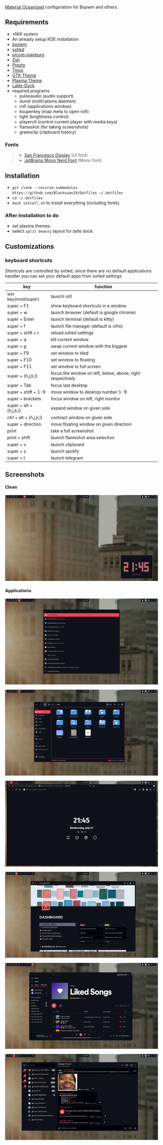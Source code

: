 [Material Oceanized](https://github.com/material-ocean) configuration for Bspwm
and others.

## Requirements

- \*NIX system
- An already setup KDE installation
- [bspwm](https://wiki.archlinux.org/index.php/Bspwm)
- [sxhkd](https://wiki.archlinux.org/index.php/Sxhkd)
- [picom-joanburg](https://github.com/jonaburg/picom)
- [Zsh](https://github.com/robbyrussell/oh-my-zsh/wiki/Installing-ZSH)
- [Prezto](https://github.com/sorin-ionescu/prezto)
- [Tmux](https://github.com/tmux/tmux)
- [GTK Theme](https://github.com/material-ocean/Gtk-Theme)
- [Plasma Theme](https://github.com/material-ocean/Plasma-Theme)
- [Latte-Dock](https://github.com/KDE/latte-dock)
- required programs
  - pulseaudio (audio support)
  - dunst (notifcations daemon)
  - rofi (applications window)
  - ksuperkey (map meta to open rofi)
  - light (brightness control)
  - playerctl (control current player with media keys)
  - flameshot (for taking screenshots)
  - greenclip (clipboard history)

### Fonts

> - [San Francesco Display](https://github.com/AppleDesignResources/SanFranciscoFont)
>   (UI font)
> - [JetBrains Mono Nerd Font](https://aur.archlinux.org/packages/nerd-fonts-jetbrains-mono/)
>   (Mono font)

## Installation

- `git clone --recurse-submodules https://github.com/Blacksuan19/Dotfiles ~/.dotfiles`
- `cd ~/.dotfiles`
- `bash install.sh` to install everything (including fonts).

### After Installation to do

- set plasma themes.
- select `split beauty` layout for latte dock.

## Customizations

### keyboard shortcuts

Shortcuts are controlled by sxhkd, since there are no default applications
handler you can set your default apps from sxhkd settings

| key                     | function                                                   |
| ----------------------- | ---------------------------------------------------------- |
| win key(mod/super)      | launch rofi                                                |
| super + F1              | show keyboard shortcuts in a window                        |
| super + w               | launch browser (default is google chrome)                  |
| super + Enter           | launch terminal (default is kitty)                         |
| super + f               | launch file manager (default is vifm)                      |
| super + shift + r       | reload sxhkd settings                                      |
| super + q               | kill current window                                        |
| super + g               | swap current window with the biggest                       |
| super + F9              | set window to tiled                                        |
| super + F10             | set window to floating                                     |
| super + F11             | set window to full screen                                  |
| super + {h,j,k,l}       | focus the window on left, below, above, right respectively |
| super + Tab             | focus last desktop                                         |
| super + shift + 1-9     | move window to desktop number 1-9                          |
| super + brackets        | focus window on left, right monitor                        |
| super + alt + {h,j,k,l} | expand window on given side                                |
| ctrl + alt + {h,j,k,l}  | contract window on given side                              |
| super + direction       | move floating window on given direction                    |
| print                   | take a full screenshot                                     |
| print + shift           | launch flameshot area selection                            |
| super + v               | launch clipboard                                           |
| super + s               | launch spotify                                             |
| super + t               | launch telegram                                            |

## Screenshots

#### Clean

![desktop](./screens/1.png)

#### Applications

![lockscreen](./screens/2.png)

![rofi](./screens/3.png)

![brave](./screens/4.png)

![notion](./screens/5.png)

![nautilus](./screens/6.png)

![spotify](./screens/7.png)
